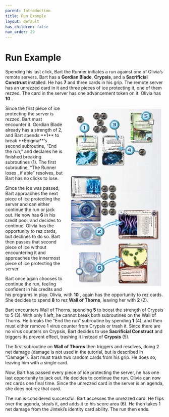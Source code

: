 ```yaml
---
parent: Introduction
title: Run Example
layout: default
has_children: false
nav_order: 29
---
```

# Run Example

Spending his last click, Bart the Runner initiates a run against one of Olivia’s remote servers. Bart has a **Gordian Blade**, **Crypsis**, and a **Sacrificial Construct** installed. He has<span class="red-font"> **7** </span><span class="nic-red credit"></span>and three cards in his grip. The remote server has an unrezzed card in it and three pieces of ice protecting it, one of them rezzed. The card in the server has one advancement token on it. Olivia has<span class="red-font"> **10** </span><span class="nic-red credit"></span>.

<div style="float: right; margin: 10px;">
    <img src="/assets/images/introduction/runners_turn/run-example.jpg" alt="Image" />
</div>
Since the first piece of ice protecting the server is rezzed, Bart must encounter it. Gordian Blade already has a strength of 2, and Bart spends<span class="red-font"> **1** </span><span class="nic-red credit"></span> to break **Enigma**’s second subroutine, “End the run,” and declares he is finished breaking subroutines (1). The first subroutine, “The Runner loses <span class="nic-red click"></span>, if able” resolves, but Bart has no clicks to lose.

Since the ice was passed, Bart approaches the next piece of ice protecting the server and can either continue the run or jack out. He now has<span class="red-font"> **6** </span><span class="nic-red credit"></span>in his credit pool, and decides to continue. Olivia has
the opportunity to rez cards, but declines to do so. Bart then passes that second piece of ice without encountering it and approaches the innermost piece of ice protecting the server.

Bart once again chooses to continue the run, feeling confident in his credits and his programs in play. Olivia, with<span class="red-font"> **10** </span><span class="nic-red credit"></span>, again has the opportunity to rez cards. She decides to spend<span class="red-font"> **8** </span><span class="nic-red credit"></span>to rez **Wall of Thorns**, leaving her with<span class="red-font"> **2** </span><span class="nic-red credit"></span>(2).

Bart encounters Wall of Thorns, spending<span class="red-font"> **5** </span><span class="nic-red credit"></span>to boost the strength of Crypsis to 5 (3). With only<span class="red-font"> **1** </span><span class="nic-red credit"></span>left, he cannot break both subroutines on the Wall of Thorns. He breaks the “End the run” subroutine by spending<span class="red-font"> **1** </span><span class="nic-red credit"></span>(4), and then must either remove 1 virus counter from Crypsis or trash it. Since there are no virus counters on Crypsis, Bart decides to use **Sacrificial Construct** and triggers its prevent effect, trashing it instead of **Crypsis** (5).

The first subroutine on **Wall of Thorns** then triggers and resolves, doing 2 net damage (damage is not used in the tutorial, but is described in “Damage”). Bart must trash two random cards from his grip. He does so, leaving him with a single card.

Now, Bart has passed every piece of ice protecting the server, he has one last opportunity to jack out. He decides to continue the run. Olivia can now rez cards one final time. Since the unrezzed card in the server is an agenda, she does not rez that card.

The run is considered successful. Bart accesses the unrezzed card. He flips over the agenda, steals it, and adds it to his score area (6). He then takes 1 net damage from the Jinteki’s identity card ability. The run then ends.
